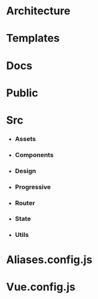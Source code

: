 # Architecture

# Templates

# Docs

# Public

# Src

- ### Assets
- ### Components
- ### Design
- ### Progressive
- ### Router
- ### State
- ### Utils

# Aliases.config.js

# Vue.config.js
